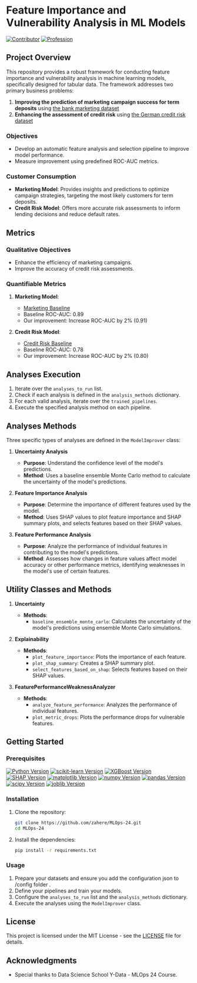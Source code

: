 

# Feature Importance and Vulnerability Analysis in ML Models

[![Contributor](https://img.shields.io/badge/Contributor-Zaher%20Khateeb-blueviolet)](https://github.com/zahere)
[![Profession](https://img.shields.io/badge/Profession-AI/ML%20Engineer,%20Data%20Scientist-blue)](https://github.com/topics/ai-ml)

## Project Overview

This repository provides a robust framework for conducting feature importance and vulnerability analysis in machine learning models, specifically designed for tabular data. The framework addresses two primary business problems:

1. **Improving the prediction of marketing campaign success for term deposits** using [the bank marketing dataset](https://archive.ics.uci.edu/ml/datasets/bank+marketing)
2. **Enhancing the assessment of credit risk** using [the German credit risk dataset](https://archive.ics.uci.edu/ml/datasets/bank+marketing)

### Objectives

- Develop an automatic feature analysis and selection pipeline to improve model performance.
- Measure improvement using predefined ROC-AUC metrics.

### Customer Consumption

- **Marketing Model**: Provides insights and predictions to optimize campaign strategies, targeting the most likely customers for term deposits.
- **Credit Risk Model**: Offers more accurate risk assessments to inform lending decisions and reduce default rates.



## Metrics

### Qualitative Objectives

- Enhance the efficiency of marketing campaigns.
- Improve the accuracy of credit risk assessments.

### Quantifiable Metrics

1. **Marketing Model**:
   - [Marketing Baseline](https://www.kaggle.com/code/kevalm/xgboost-implementation-on-bank-marketing-dataset)
   - Baseline ROC-AUC: 0.89 
   - Our improvement: Increase ROC-AUC by 2% (0.91)

2. **Credit Risk Model**:
   - [Credit Risk Baseline](https://www.kaggle.com/code/hendraherviawan/predicting-german-credit-default)
   - Baseline ROC-AUC: 0.78
   - Our improvement: Increase ROC-AUC by 2% (0.80)

## Analyses Execution

1. Iterate over the `analyses_to_run` list.
2. Check if each analysis is defined in the `analysis_methods` dictionary.
3. For each valid analysis, iterate over the `trained_pipelines`.
4. Execute the specified analysis method on each pipeline.

## Analyses Methods

Three specific types of analyses are defined in the `ModelImprover` class:

1. **Uncertainty Analysis**
    - **Purpose**: Understand the confidence level of the model's predictions.
    - **Method**: Uses a baseline ensemble Monte Carlo method to calculate the uncertainty of the model's predictions.

2. **Feature Importance Analysis**
    - **Purpose**: Determine the importance of different features used by the model.
    - **Method**: Uses SHAP values to plot feature importance and SHAP summary plots, and selects features based on their SHAP values.

3. **Feature Performance Analysis**
    - **Purpose**: Analyze the performance of individual features in contributing to the model's predictions.
    - **Method**: Assesses how changes in feature values affect model accuracy or other performance metrics, identifying weaknesses in the model's use of certain features.

## Utility Classes and Methods

1. **Uncertainty**
    - **Methods**:
        - `baseline_ensemble_monte_carlo`: Calculates the uncertainty of the model's predictions using ensemble Monte Carlo simulations.

2. **Explainability**
    - **Methods**:
        - `plot_feature_importance`: Plots the importance of each feature.
        - `plot_shap_summary`: Creates a SHAP summary plot.
        - `select_features_based_on_shap`: Selects features based on their SHAP values.

3. **FeaturePerformanceWeaknessAnalyzer**
    - **Methods**:
        - `analyze_feature_performance`: Analyzes the performance of individual features.
        - `plot_metric_drops`: Plots the performance drops for vulnerable features.


## Getting Started

### Prerequisites

[![Python Version](https://img.shields.io/badge/Python-3.7%20or%20higher-blue)](https://www.python.org/downloads/)
[![scikit-learn Version](https://img.shields.io/badge/scikit--learn-Required-green)](https://scikit-learn.org/stable/install.html)
[![XGBoost Version](https://img.shields.io/badge/XGBoost-Required-green)](https://xgboost.readthedocs.io/en/latest/build.html)
[![SHAP Version](https://img.shields.io/badge/SHAP-Required-green)](https://github.com/slundberg/shap#install)
[![matplotlib Version](https://img.shields.io/badge/matplotlib-Required-green)](https://matplotlib.org/stable/users/installing.html)
[![numpy Version](https://img.shields.io/badge/numpy-Required-green)](https://numpy.org/install/)
[![pandas Version](https://img.shields.io/badge/pandas-Required-green)](https://pandas.pydata.org/pandas-docs/stable/getting_started/install.html)
[![scipy Version](https://img.shields.io/badge/scipy-Required-green)](https://www.scipy.org/install.html)
[![joblib Version](https://img.shields.io/badge/joblib-Required-green)](https://joblib.readthedocs.io/en/latest/installing.html)

### Installation

1. Clone the repository:
   ```bash
   git clone https://github.com/zahere/MLOps-24.git
   cd MLOps-24
   ```

2. Install the dependencies:
   ```bash
   pip install -r requirements.txt
   ```

### Usage

1. Prepare your datasets and ensure you add the configuration json to /config folder .
2. Define your pipelines and train your models.
3. Configure the `analyses_to_run` list and the `analysis_methods` dictionary.
4. Execute the analyses using the `ModelImprover` class.


## License

This project is licensed under the MIT License - see the [LICENSE](LICENSE) file for details.

## Acknowledgments


- Special thanks to Data Science School Y-Data - MLOps 24 Course.